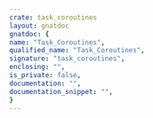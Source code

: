 ```yaml
---
crate: task_coroutines
layout: gnatdoc
gnatdoc: {
name: "Task_Coroutines",
qualified_name: "Task_Coroutines",
signature: "task_coroutines",
enclosing: "",
is_private: false,
documentation: "",
documentation_snippet: "",
}
---
```

